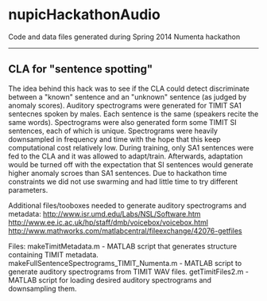 nupicHackathonAudio
===================

Code and data files generated during Spring 2014 Numenta hackathon




---------------------------
CLA for "sentence spotting"
---------------------------
The idea behind this hack was to see if the CLA could detect discriminate between a "known" sentence and an "unknown"
sentence (as judged by anomaly scores). Auditory spectrograms were generated for TIMIT SA1 sentecnes spoken by males.
Each sentence is the same (speakers recite the same words). Spectrograms were also generated form some TIMIT SI
sentences, each of which is unique. Spectrograms were heavily downsampled in frequency and time with the hope that
this keep computational cost relatively low.
During training, only SA1 sentences were fed to the CLA and it was allowed to adapt/train. Afterwards, adaptation
would be turned off with the expectation that SI sentences would generate higher anomaly scroes than SA1 sentences.
Due to hackathon time constraints we did not use swarming and had little time to try different parameters.

Additional files/tooboxes needed to generate auditory spectrograms and metadata:
http://www.isr.umd.edu/Labs/NSL/Software.htm
http://www.ee.ic.ac.uk/hp/staff/dmb/voicebox/voicebox.html
http://www.mathworks.com/matlabcentral/fileexchange/42076-getfiles

Files:
makeTimitMetadata.m - MATLAB script that generates structure containing TIMIT metadata.
makeFullSentenceSpectrograms_TIMIT_Numenta.m - MATLAB script to generate auditory spectrograms from TIMIT WAV files.
getTimitFiles2.m - MATLAB script for loading desired auditory spectrograms and downsampling them.
